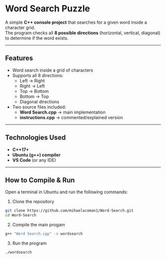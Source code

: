 # Word Search Puzzle 

A simple **C++ console project** that searches for a given word inside a character grid.  
The program checks all **8 possible directions** (horizontal, vertical, diagonal) to determine if the word exists.

---

##  Features
- Word search inside a grid of characters
- Supports all 8 directions:
  - Left → Right
  - Right → Left
  - Top → Bottom
  - Bottom → Top
  - Diagonal directions 
- Two source files included:
  - **Word Search.cpp** → main implementation
  - **instructions.cpp** → commented/explained version
---
##  Technologies Used
- **C++17+**
- **Ubuntu (g++) compiler**
- **VS Code** (or any IDE)
---

##  How to Compile & Run

Open a terminal in Ubuntu and run the following commands:


 1. Clone the repository
```bash
git clone https://github.com/mihaelacoman1/Word-Search.git
cd Word-Search

```
 2. Compile the main progam
```bash
g++ "Word Search.cpp" -o wordsearch

```
 3. Run the program
```bash
./wordsearch
